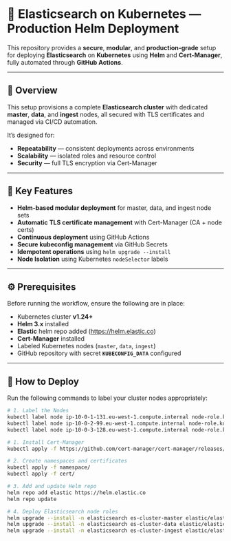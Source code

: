 # 🧩 Elasticsearch on Kubernetes — Production Helm Deployment

This repository provides a **secure**, **modular**, and **production-grade** setup for deploying **Elasticsearch** on **Kubernetes** using **Helm** and **Cert-Manager**, fully automated through **GitHub Actions**.

---

## 📘 Overview

This setup provisions a complete **Elasticsearch cluster** with dedicated **master**, **data**, and **ingest** nodes, all secured with TLS certificates and managed via CI/CD automation.

It’s designed for:

- **Repeatability** — consistent deployments across environments  
- **Scalability** — isolated roles and resource control  
- **Security** — full TLS encryption via Cert-Manager  

---

## 🚀 Key Features

- **Helm-based modular deployment** for master, data, and ingest node sets  
- **Automatic TLS certificate management** with Cert-Manager (CA + node certs)  
- **Continuous deployment** using GitHub Actions  
- **Secure kubeconfig management** via GitHub Secrets  
- **Idempotent operations** using `helm upgrade --install`  
- **Node Isolation** using Kubernetes `nodeSelector` labels  

---

## ⚙️ Prerequisites

Before running the workflow, ensure the following are in place:

- Kubernetes cluster **v1.24+**  
- **Helm 3.x** installed
- **Elastic** helm repo added (https://helm.elastic.co) 
- **Cert-Manager** installed  
- Labeled Kubernetes nodes (`master`, `data`, `ingest`)  
- GitHub repository with secret **`KUBECONFIG_DATA`** configured  

---

## 🧠 How to Deploy

Run the following commands to label your cluster nodes appropriately:

```bash
# 1. Label the Nodes
kubectl label node ip-10-0-1-131.eu-west-1.compute.internal node-role.kubernetes.io/master="" --overwrite=false
kubectl label node ip-10-0-2-99.eu-west-1.compute.internal node-role.kubernetes.io/data="" --overwrite=false
kubectl label node ip-10-0-3-128.eu-west-1.compute.internal node-role.kubernetes.io/ingest="" --overwrite=false

# 1. Install Cert-Manager
kubectl apply -f https://github.com/cert-manager/cert-manager/releases/download/v1.19.1/cert-manager.yaml

# 2. Create namespaces and certificates
kubectl apply -f namespace/
kubectl apply -f cert/

# 3. Add and update Helm repo
helm repo add elastic https://helm.elastic.co
helm repo update

# 4. Deploy Elasticsearch node roles
helm upgrade --install -n elasticsearch es-cluster-master elastic/elasticsearch -f values/master-values.yaml
helm upgrade --install -n elasticsearch es-cluster-data elastic/elasticsearch -f values/data-values.yaml
helm upgrade --install -n elasticsearch es-cluster-ingest elastic/elasticsearch -f values/ingest-values.yaml


